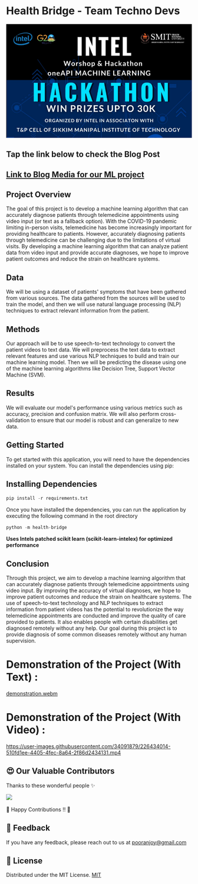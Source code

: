 # Health Bridge - Team Techno Devs

<img src="./health-bridge/assets/hackathon.png">

## Tap the link below to check the Blog Post
## [Link to Blog Media for our ML project](https://medium.com/@deysampreet6/health-bridge-a-machine-learning-model-to-predict-diseases-ea336c8b62b9 )

## Project Overview

The goal of this project is to develop a machine learning algorithm that can accurately diagnose patients through telemedicine appointments using video input (or text as a fallback option). With the COVID-19 pandemic limiting in-person visits, telemedicine has become increasingly important for providing healthcare to patients. However, accurately diagnosing patients through telemedicine can be challenging due to the limitations of virtual visits. By developing a machine learning algorithm that can analyze patient data from video input and provide accurate diagnoses, we hope to improve patient outcomes and reduce the strain on healthcare systems.

## Data

We will be using a dataset of patients' symptoms that have been gathered from various sources. The data gathered from the sources will be used to train the model, and then we will use natural language processing (NLP) techniques to extract relevant information from the patient.

## Methods

Our approach will be to use speech-to-text technology to convert the patient videos to text data. We will preprocess the text data to extract relevant features and use various NLP techniques to build and train our machine learning model. Then we will be predicting the disease using one of the machine learning algorithms like Decision Tree, Support Vector Machine (SVM).

## Results

We will evaluate our model's performance using various metrics such as accuracy, precision and confusion matrix. We will also perform cross-validation to ensure that our model is robust and can generalize to new data.

## Getting Started

To get started with this application, you will need to have the dependencies installed on your system. You can install the dependencies using pip:

## Installing Dependencies
```python
pip install -r requirements.txt
```

Once you have installed the dependencies, you can run the application by executing the following command in the root directory 

```python
python -m health-bridge
```
__Uses Intels patched scikit learn (scikit-learn-intelex) for optimized performance__

## Conclusion

Through this project, we aim to develop a machine learning algorithm that can accurately diagnose patients through telemedicine appointments using video input. By improving the accuracy of virtual diagnoses, we hope to improve patient outcomes and reduce the strain on healthcare systems. The use of speech-to-text technology and NLP techniques to extract information from patient videos has the potential to revolutionize the way telemedicine appointments are conducted and improve the quality of care provided to patients. It also enables people with certain disabilities get diagnosed remotely without any help. Our goal during this project is to provide diagnosis of some common diseases remotely without any human supervision.

# Demonstration of the Project (With Text) : 

[demonstration.webm](https://user-images.githubusercontent.com/90945182/226211024-d5584ef1-5fe5-4b0d-a9b7-557efa7675e4.webm)

# Demonstration of the Project (With Video) :


https://user-images.githubusercontent.com/34091879/226434014-510fd1ee-4405-4fec-8a64-2f86d2434131.mp4


## 😍 Our Valuable Contributors

Thanks to these wonderful people ✨

<a href="https://github.com/pooranjoyb/health-bridge/graphs/contributors">
  <img src="https://contrib.rocks/image?repo=pooranjoyb/health-bridge" />
</a>

💙 Happy Contributions !! 💙


## 📝 Feedback

If you have any feedback, please reach out to us at  pooranjoy@gmail.com

## 📜 License 

Distributed under the MIT License. 
[MIT](LICENSE)
